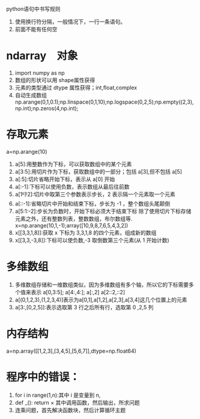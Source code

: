 python语句中书写规则
1. 使用换行符分隔，一般情况下，一行一条语句。
2. 前面不能有任何空


# ndarray　对象
1. import numpy as np
2. 数组的形状可以用 shape属性获得
3. 元素的类型通过 dtype 属性获得；int,float,complex
4. 自动生成数组 np.arange(0,1,0.1);np.linspace(0,1,10);np.logspace(0,2,5);np.empty((2,3),np.int);np.zeros(4,np.int);
# 存取元素
a=np.arange(10)
1. a[5]:用整数作为下标，可以获取数组中的某个元素
2. a[3:5]:用切片作为下标，获取数组中的一部分；包括 a[3],但不包括 a[5]
3. a[:5]:切片省略开始下标，表示从 a[0] 开始
4. a[:-1]:下标可以使用负数，表示数组从最后往前数
5. a[1:-1:2]:切片中取第三个参数表示步长，2 表示隔一个元素取一个元素
6. a[::-1]:省略切片中开始和结束下标，步长为 -1 ，整个数组头尾颠倒
7. a[5:1:-2]:步长为负数时，开始下标必须大于结束下标
除了使用切片下标存储元素之外，还有整数列表，整数数组，布尔数组等.
x=np.arange(10,1,-1);array([10,9,8,7,6,5,4,3,2])
1. x[[3,3,1,8]]:获取 x 下标为 3,3,1,8 的四个元素，组成新的数组
2. x[[3,3,-3,8]]:下标可以使负数,-3 取倒数第三个元素(从 1 开始计数)
# 多维数组
1. 多维数组存储和一维数组类似，因为多维数组有多个轴，所以它的下标需要多个值来表示
a[0,3:5];
a[4:,4:];
a[:,2]
a[2::2,::2]
2. a[(0,1,2,3),(1,2,3,4)]表示为a[0,1],a[1,2],a[2,3],a[3,4]这几个位置上的元素
3. a[3:,[0,2,5]]:表示选取第 3 行之后所有行，选取第 0 ,2,5 列
# 内存结构
a=np.array([[1,2,3],[3,4,5],[5,6,7]],dtype=np.float64)

# 程序中的错误：
1. for i in range(1,n):其中 i 是变量到 n,
2. def _():
	return ×
其中调用函数，然后输出，所求问题
3. 连乘问题，首先解决函数块，然后计算循环主题








































